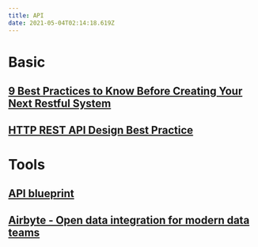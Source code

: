 ```yaml
---
title: API
date: 2021-05-04T02:14:18.619Z
---
```


# Basic

## [9 Best Practices to Know Before Creating Your Next Restful System](https://javascript.plainenglish.io/9-best-practices-to-know-before-creating-your-next-restful-system-e5226a2a6df9)

## [HTTP REST API Design Best Practice](https://betterprogramming.pub/22-best-practices-to-take-your-api-design-skills-to-the-next-level-65569b200b9)

# Tools

## [API blueprint](https://github.com/apiaryio/api-blueprint)

## [Airbyte - Open data integration for modern data teams](https://airbyte.io/)